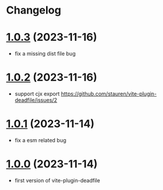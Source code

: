 # Changelog
# [1.0.3](https://github.com/stauren/vite-plugin-deadfile/tree/v1.0.3) (2023-11-16)

- fix a missing dist file bug

# [1.0.2](https://github.com/stauren/vite-plugin-deadfile/tree/v1.0.2) (2023-11-16)

- support cjx export https://github.com/stauren/vite-plugin-deadfile/issues/2

# [1.0.1](https://github.com/stauren/vite-plugin-deadfile/tree/v1.0.1) (2023-11-14)

- fix a esm related bug

# [1.0.0](https://github.com/stauren/vite-plugin-deadfile/tree/v1.0.0) (2023-11-14)

- first version of vite-plugin-deadfile
